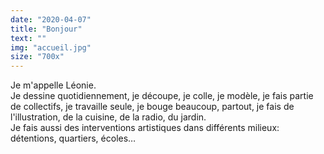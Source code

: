 ```yaml
---
date: "2020-04-07"
title: "Bonjour"
text: ""
img: "accueil.jpg"
size: "700x"
---
```

<p>
    Je m'appelle Léonie.<br>
    Je dessine quotidiennement, je découpe, je colle, je modèle, je fais partie de collectifs, je travaille seule, je bouge beaucoup, partout, je fais de l'illustration, de la cuisine, de la radio, du jardin.<br>
    Je fais aussi des interventions artistiques dans différents milieux: détentions, quartiers, écoles…<br>
</p>
